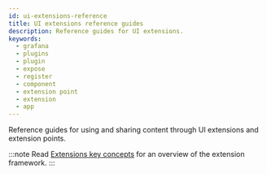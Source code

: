 ```yaml
---
id: ui-extensions-reference
title: UI extensions reference guides
description: Reference guides for UI extensions.
keywords:
  - grafana
  - plugins
  - plugin
  - expose
  - register
  - component
  - extension point
  - extension
  - app
---
```


Reference guides for using and sharing content through UI extensions and extension points.

:::note
Read [Extensions key concepts](../../key-concepts/ui-extensions) for an overview of the extension framework. 
:::

<DocLinkList />
